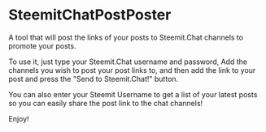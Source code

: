 # SteemitChatPostPoster
A tool that will post the links of your posts to Steemit.Chat channels to promote your posts. 

To use it, just type your Steemit.Chat username and password, Add the channels you wish to post your post links to, and then add the link to your post and press the "Send to Steemit.Chat!" button.

You can also enter your Steemit Username to get a list of your latest posts so you can easily share the post link to the chat channels!

Enjoy!
